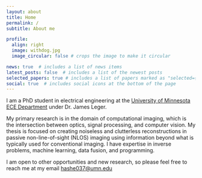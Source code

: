 ```yaml
---
layout: about
title: Home
permalink: /
subtitle: About me

profile:
  align: right
  image: withdog.jpg
  image_circular: false # crops the image to make it circular

news: true  # includes a list of news items
latest_posts: false  # includes a list of the newest posts
selected_papers: true # includes a list of papers marked as "selected={true}"
social: true  # includes social icons at the bottom of the page
---
```


I am a PhD student in electrical engineering at the <a href='https://cse.umn.edu/ece'>University of Minnesota ECE Department</a> under Dr. James Leger.

My primary research is in the domain of computational imaging, which is the intersection between optics, signal processing, and computer vision. My thesis is focused on creating noiseless and clutterless reconstructions in passive non-line-of-sight (NLOS) imaging using information beyond what is typically used for conventional imaging. I have expertise in inverse problems, machine learning, data fusion, and programming.

I am open to other opportunities and new research, so please feel free to reach me at my email hashe037@umn.edu
